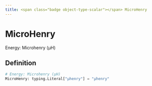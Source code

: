 ```yaml
---
title: <span class="badge object-type-scalar"></span> MicroHenry
---
```

# <span class="badge object-type-scalar"></span> MicroHenry

Energy: Microhenry (µH)

## Definition

```python
# Energy: Microhenry (µH)
MicroHenry: typing.Literal["µhenry"] = "µhenry"
```
